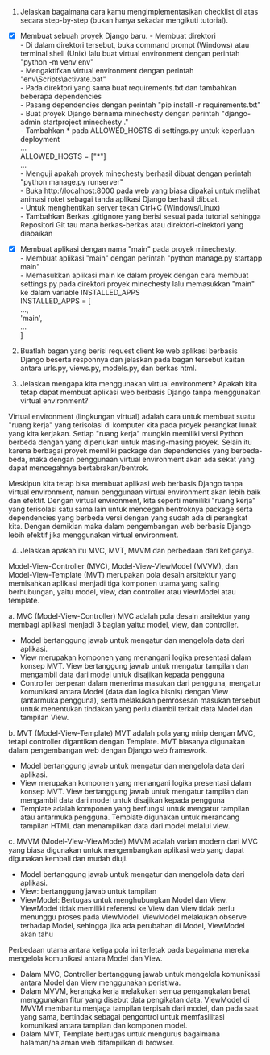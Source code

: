 1. Jelaskan bagaimana cara kamu mengimplementasikan checklist di atas secara step-by-step (bukan hanya sekadar mengikuti tutorial).
- [x] Membuat sebuah proyek Django baru.
      - Membuat direktori <br>
      - Di dalam direktori tersebut, buka command prompt (Windows) atau terminal shell (Unix) lalu buat virtual environment dengan perintah "python -m venv env" <br>
      - Mengaktifkan virtual environment dengan perintah "env\Scripts\activate.bat" <br>
      - Pada direktori yang sama buat requirements.txt dan tambahkan beberapa dependencies <br>
      - Pasang dependencies dengan perintah "pip install -r requirements.txt" <br>
      - Buat proyek Django bernama minechesty dengan perintah "django-admin startproject minechesty ." <br>
      - Tambahkan * pada ALLOWED_HOSTS di settings.py untuk keperluan deployment <br>
        ... <br>
        ALLOWED_HOSTS = ["*"] <br>
        ... <br>
      - Menguji apakah proyek minechesty berhasil dibuat dengan perintah "python manage.py runserver" <br>
      - Buka http://localhost:8000 pada web yang biasa dipakai untuk melihat animasi roket sebagai tanda aplikasi Django berhasil dibuat. <br>
      - Untuk menghentikan server tekan Ctrl+C (Windows/Linux) <br>
      - Tambahkan Berkas .gitignore yang berisi sesuai pada tutorial sehingga Repositori Git tau mana berkas-berkas atau direktori-direktori yang diabaikan <br>
- [x] Membuat aplikasi dengan nama "main" pada proyek minechesty. <br>
      - Membuat aplikasi "main" dengan perintah "python manage.py startapp main" <br>
      - Memasukkan aplikasi main ke dalam proyek dengan cara membuat settings.py pada direktori proyek minechesty lalu memasukkan "main" ke dalam variable INSTALLED_APPS <br>
      INSTALLED_APPS = [ <br>
          ..., <br>
          'main', <br>
          ... <br>
      ] <br>
      




2. Buatlah bagan yang berisi request client ke web aplikasi berbasis Django beserta responnya dan jelaskan pada bagan tersebut kaitan antara urls.py, views.py, models.py, dan berkas html.


3. Jelaskan mengapa kita menggunakan virtual environment? Apakah kita tetap dapat membuat aplikasi web berbasis Django tanpa menggunakan virtual environment?

Virtual environment (lingkungan virtual) adalah cara untuk membuat suatu "ruang kerja" yang terisolasi di komputer kita pada proyek perangkat lunak yang kita kerjakan. Setiap "ruang kerja" mungkin memiliki versi Python berbeda dengan yang diperlukan untuk masing-masing proyek. Selain itu karena berbagai proyek memiliki package dan dependencies yang berbeda-beda, maka dengan penggunaan virtual environment akan ada sekat yang dapat mencegahnya bertabrakan/bentrok.

Meskipun kita tetap bisa membuat aplikasi web berbasis Django tanpa virtual environment, namun penggunaan virtual environment akan lebih baik dan efektif. Dengan virtual environment, kita seperti memiliki "ruang kerja" yang terisolasi satu sama lain untuk mencegah bentroknya package serta dependencies yang berbeda versi dengan yang sudah ada di perangkat kita. Dengan demikian maka dalam pengembangan web berbasis Django lebih efektif jika menggunakan virtual environment.

4. Jelaskan apakah itu MVC, MVT, MVVM dan perbedaan dari ketiganya.

Model-View-Controller (MVC), Model-View-ViewModel (MVVM), dan Model-View-Template (MVT) merupakan pola desain arsitektur yang memisahkan aplikasi menjadi tiga komponen utama yang saling berhubungan, yaitu model, view, dan controller atau viewModel atau template. 

a. MVC (Model-View-Controller)
MVC adalah pola desain arsitektur yang membagi aplikasi menjadi 3 bagian yaitu: model, view, dan controller.
- Model bertanggung jawab untuk mengatur dan mengelola data dari aplikasi.
- View merupakan komponen yang menangani logika presentasi dalam konsep MVT. View bertanggung jawab untuk mengatur tampilan dan mengambil data dari model untuk disajikan kepada pengguna
- Controller berperan dalam menerima masukan dari pengguna, mengatur komunikasi antara Model (data dan logika bisnis) dengan View (antarmuka pengguna), serta melakukan pemrosesan masukan tersebut untuk menentukan tindakan yang perlu diambil terkait data Model dan tampilan View.

b. MVT (Model-View-Template)
MVT adalah pola yang mirip dengan MVC, tetapi controller digantikan dengan Template. MVT biasanya digunakan dalam pengembangan web dengan Django web framework.
- Model bertanggung jawab untuk mengatur dan mengelola data dari aplikasi.
- View merupakan komponen yang menangani logika presentasi dalam konsep MVT. View bertanggung jawab untuk mengatur tampilan dan mengambil data dari model untuk disajikan kepada pengguna
- Template adalah komponen yang berfungsi untuk mengatur tampilan atau antarmuka pengguna. Template digunakan untuk merancang tampilan HTML dan menampilkan data dari model melalui view.

c. MVVM (Model-View-ViewModel)
MVVM adalah varian modern dari MVC yang biasa digunakan untuk mengembangkan aplikasi web yang dapat digunakan kembali dan mudah diuji.
- Model bertanggung jawab untuk mengatur dan mengelola data dari aplikasi.
- View: bertanggung jawab untuk tampilan
- ViewModel: Bertugas untuk menghubungkan Model dan View. ViewModel tidak memiliki referensi ke View dan View tidak perlu menunggu proses pada ViewModel. ViewModel melakukan observe terhadap Model, sehingga jika ada perubahan di Model, ViewModel akan tahu

Perbedaan utama antara ketiga pola ini terletak pada bagaimana mereka mengelola komunikasi antara Model dan View. 
* Dalam MVC, Controller bertanggung jawab untuk mengelola komunikasi antara Model dan View menggunakan peristiwa. 
* Dalam MVVM, kerangka kerja melakukan semua pengangkatan berat menggunakan fitur yang disebut data pengikatan data. ViewModel di MVVM membantu menjaga tampilan terpisah dari model, dan pada saat yang sama, bertindak sebagai pengontrol untuk memfasilitasi komunikasi antara tampilan dan komponen model. 
* Dalam MVT, Template bertugas untuk mengurus bagaimana halaman/halaman web ditampilkan di browser.
